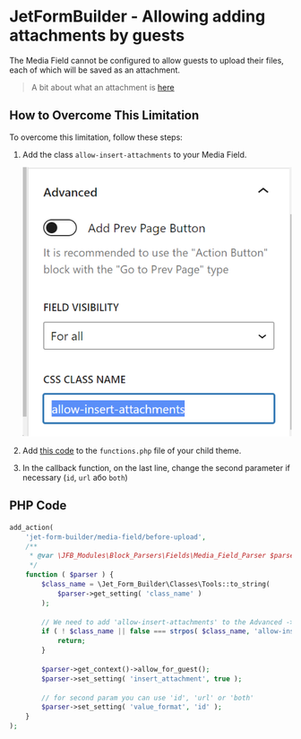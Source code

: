 # JetFormBuilder - Allowing adding attachments by guests

The Media Field cannot be configured to allow guests to upload their files, each of which will be saved as an attachment.

> A bit about what an attachment is [here](https://developer.wordpress.org/themes/template-files-section/attachment-template-files/#:~:text=Attachments%20are%20a%20special%20post,post%20type%20%E2%80%93%20attachment%20template%20files.)

## How to Overcome This Limitation

To overcome this limitation, follow these steps:

1. Add the class `allow-insert-attachments` to your Media Field.

   ![Image](/03-jet-form-builder/common-use-cases/allow-add-attachment-by-guest/assets/add-class.png)

2. Add [this code](#PHP-Code) to the `functions.php` file of your child theme.
3. In the callback function, on the last line, change the second parameter if necessary
(`id`, `url` або `both`)
   
## PHP Code
```php
add_action(
	'jet-form-builder/media-field/before-upload',
	/**
	 * @var \JFB_Modules\Block_Parsers\Fields\Media_Field_Parser $parser
	 */
	function ( $parser ) {
		$class_name = \Jet_Form_Builder\Classes\Tools::to_string(
			$parser->get_setting( 'class_name' )
		);

		// We need to add 'allow-insert-attachments' to the Advanced -> CSS Class Name option
		if ( ! $class_name || false === strpos( $class_name, 'allow-insert-attachments' ) ) {
			return;
		}

		$parser->get_context()->allow_for_guest();
		$parser->set_setting( 'insert_attachment', true );

		// for second param you can use 'id', 'url' or 'both'
		$parser->set_setting( 'value_format', 'id' );
	}
);
```